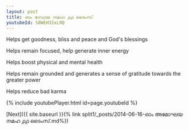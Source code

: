 ```yaml
---
layout: post
title: ഓം ഭാവായ നമഹ ൧൧ ടൈംസ്
youtubeId: S8WEH32xL9Q
---
```

 
 
Helps get goodness, bliss and peace and God's blessings
 
Helps remain focused, help generate inner energy 
 
Helps boost physical and mental health 
 
Helps remain grounded and generates a sense of gratitude towards the greater power 
 
Helps reduce bad karma
 
 
 
 


{% include youtubePlayer.html id=page.youtubeId %}
 
[Next]({{ site.baseurl }}{% link  split1/_posts/2014-06-16-ഓം അമോഘയ നമഹ ൧൧ ടൈംസ്.md%})
 
